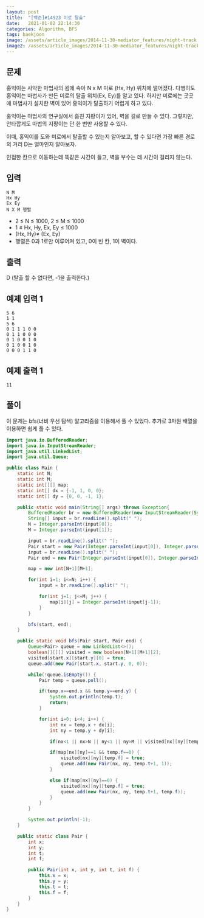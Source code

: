 ```yaml
---
layout: post
title:  "[백준]#14923 미로 탈출"
date:   2021-01-02 22:14:30
categories: Algorithm, BFS
tags: baekjoon
image: /assets/article_images/2014-11-30-mediator_features/night-track.JPG
image2: /assets/article_images/2014-11-30-mediator_features/night-track-mobile.JPG
---
```


문제
--------------------

홍익이는 사악한 마법사의 꾐에 속아 N x M 미로 (Hx, Hy) 위치에 떨어졌다. 다행히도 홍익이는 마법사가 만든 미로의 탈출 위치(Ex, Ey)를 알고 있다. 하지만 미로에는 곳곳에 마법사가 설치한 벽이 있어 홍익이가 탈출하기 어렵게 하고 있다.

홍익이는 마법사의 연구실에서 훔친 지팡이가 있어, 벽을 길로 만들 수 있다. 그렇지만, 안타깝게도 마법의 지팡이는 단 한 번만 사용할 수 있다.

이때, 홍익이를 도와 미로에서 탈출할 수 있는지 알아보고, 할 수 있다면 가장 빠른 경로의 거리 D는 얼마인지 알아보자.

인접한 칸으로 이동하는데 똑같은 시간이 들고, 벽을 부수는 데 시간이 걸리지 않는다.

입력
---------------------------
```
N M
Hx Hy
Ex Ey
N X M 행렬
```

- 2 ≤ N ≤ 1000, 2 ≤ M ≤ 1000
- 1 ≤ Hx, Hy, Ex, Ey ≤ 1000
- (Hx, Hy)≠ (Ex, Ey)
- 행렬은 0과 1로만 이루어져 있고, 0이 빈 칸, 1이 벽이다.

출력
----------------

D (탈출 할 수 없다면, -1을 출력한다.)

예제 입력 1 
----------------------

```
5 6
1 1
5 6
0 1 1 1 0 0
0 1 1 0 0 0
0 1 0 0 1 0
0 1 0 0 1 0
0 0 0 1 1 0
```

예제 출력 1 
------------------------

```
11
```

풀이
--------------------------

이 문제는 bfs(너비 우선 탐색) 알고리즘을 이용해서 풀 수 있었다. 추가로 3차원 배열을 이용하면 쉽게 풀 수 있다.

```java
import java.io.BufferedReader;
import java.io.InputStreamReader;
import java.util.LinkedList;
import java.util.Queue;

public class Main {
    static int N;
    static int M;
    static int[][] map;
    static int[] dx = {-1, 1, 0, 0};
    static int[] dy = {0, 0, -1, 1};

    public static void main(String[] args) throws Exception{
        BufferedReader br = new BufferedReader(new InputStreamReader(System.in));
        String[] input = br.readLine().split(" ");
        N = Integer.parseInt(input[0]);
        M = Integer.parseInt(input[1]);

        input = br.readLine().split(" ");
        Pair start = new Pair(Integer.parseInt(input[0]), Integer.parseInt(input[1]), 0, 0);
        input = br.readLine().split(" ");
        Pair end = new Pair(Integer.parseInt(input[0]), Integer.parseInt(input[1]), 0, 0);

        map = new int[N+1][M+1];

        for(int i=1; i<=N; i++) {
            input = br.readLine().split(" ");

            for(int j=1; j<=M; j++) {
                map[i][j] = Integer.parseInt(input[j-1]);
            }
        }

        bfs(start, end);
    }

    public static void bfs(Pair start, Pair end) {
        Queue<Pair> queue = new LinkedList<>();
        boolean[][][] visited = new boolean[N+1][M+1][2];
        visited[start.x][start.y][0] = true;
        queue.add(new Pair(start.x, start.y, 0, 0));

        while(!queue.isEmpty()) {
            Pair temp = queue.poll();

            if(temp.x==end.x && temp.y==end.y) {
                System.out.println(temp.t);
                return;
            }

            for(int i=0; i<4; i++) {
                int nx = temp.x + dx[i];
                int ny = temp.y + dy[i];

                if(nx<1 || nx>N || ny<1 || ny>M || visited[nx][ny][temp.f]) continue;

                if(map[nx][ny]==1 && temp.f==0) {
                    visited[nx][ny][temp.f] = true;
                    queue.add(new Pair(nx, ny, temp.t+1, 1));
                }

                else if(map[nx][ny]==0) {
                    visited[nx][ny][temp.f] = true;
                    queue.add(new Pair(nx, ny, temp.t+1, temp.f));
                }
            }
        }

        System.out.println(-1);
    }

    public static class Pair {
        int x;
        int y;
        int t;
        int f;

        public Pair(int x, int y, int t, int f) {
            this.x = x;
            this.y = y;
            this.t = t;
            this.f = f;
        }
    }
}
```
